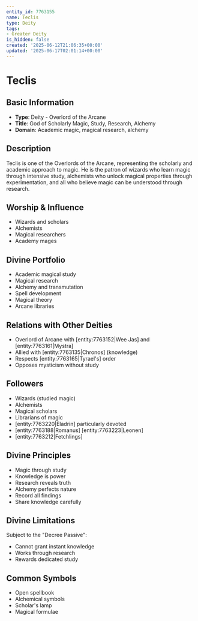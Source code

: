 ```yaml
---
entity_id: 7763155
name: Teclis
type: Deity
tags:
- Greater Deity
is_hidden: false
created: '2025-06-12T21:06:35+00:00'
updated: '2025-06-17T02:01:14+00:00'
---
```


# Teclis

## Basic Information

- **Type**: Deity - Overlord of the Arcane
- **Title**: God of Scholarly Magic, Study, Research, Alchemy
- **Domain**: Academic magic, magical research, alchemy

## Description

Teclis is one of the Overlords of the Arcane, representing the scholarly and academic approach to magic. He is the patron of wizards who learn magic through intensive study, alchemists who unlock magical properties through experimentation, and all who believe magic can be understood through research.

## Worship & Influence

- Wizards and scholars
- Alchemists
- Magical researchers
- Academy mages

## Divine Portfolio

- Academic magical study
- Magical research
- Alchemy and transmutation
- Spell development
- Magical theory
- Arcane libraries

## Relations with Other Deities

- Overlord of Arcane with [entity:7763152|Wee Jas] and [entity:7763161|Mystra]
- Allied with [entity:7763135|Chronos] (knowledge)
- Respects [entity:7763165|Tyrael's] order
- Opposes mysticism without study

## Followers

- Wizards (studied magic)
- Alchemists
- Magical scholars
- Librarians of magic
- [entity:7763220|Eladrin] particularly devoted
- [entity:7763188|Romanus] [entity:7763223|Leonen]
- [entity:7763212|Fetchlings]

## Divine Principles

- Magic through study
- Knowledge is power
- Research reveals truth
- Alchemy perfects nature
- Record all findings
- Share knowledge carefully

## Divine Limitations

Subject to the "Decree Passive":

- Cannot grant instant knowledge
- Works through research
- Rewards dedicated study

## Common Symbols

- Open spellbook
- Alchemical symbols
- Scholar's lamp
- Magical formulae